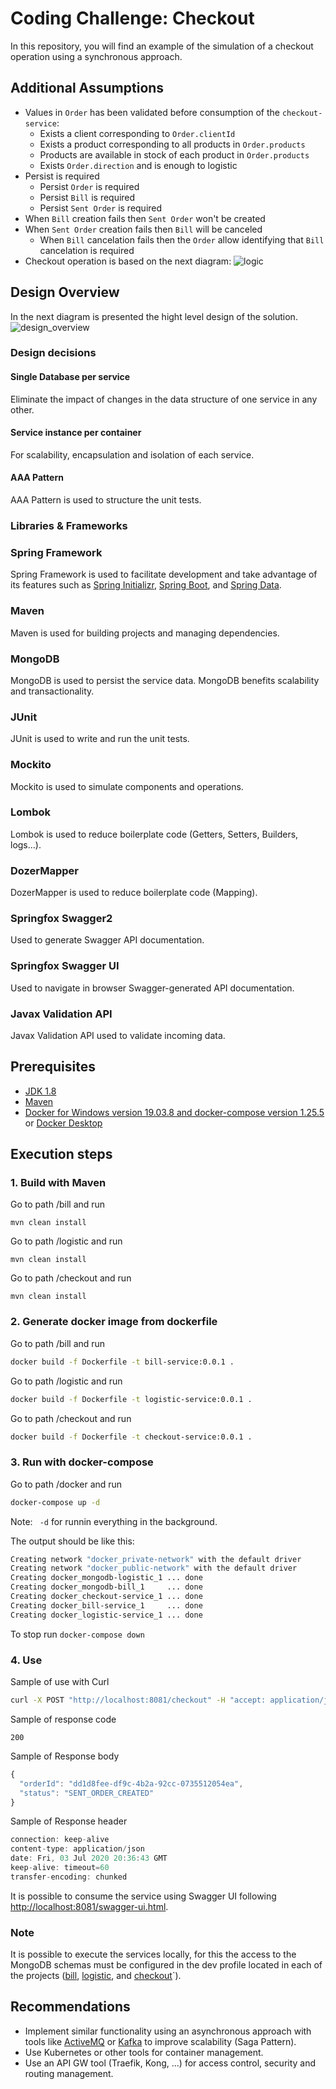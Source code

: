 # Coding Challenge: Checkout
In this repository, you will find an example of the simulation of a checkout operation using a synchronous approach.
## Additional Assumptions
* Values in `Order` has been validated before consumption of the `checkout-service`:
  * Exists a client corresponding to `Order.clientId`
  * Exists a product corresponding to all products in `Order.products`
  * Products are available in stock of each product in `Order.products`
  * Exists `Order.direction` and is enough to logistic
* Persist is required
  * Persist `Order` is required
  * Persist `Bill` is required
  * Persist `Sent Order` is required
* When `Bill` creation fails then `Sent Order` won't be created
* When `Sent Order` creation fails then `Bill` will be canceled
  * When `Bill` cancelation fails then the `Order` allow identifying that `Bill` cancelation is required
* Checkout operation is based on the next diagram:
![logic](img/logic.svg)

## Design Overview
In the next diagram is presented the hight level design of the solution.
![design_overview](img/design_overview.svg)

### Design decisions

#### Single Database per service
Eliminate the impact of changes in the data structure of one service in any other.

#### Service instance per container
For scalability, encapsulation and isolation of each service.

#### AAA Pattern
AAA Pattern is used to structure the unit tests.

### Libraries & Frameworks

### Spring Framework
Spring Framework is used to facilitate development and take advantage of its features such as [Spring Initializr](https://start.spring.io/), [Spring Boot](https://spring.io/projects/spring-boot), and [Spring Data](https://spring.io/projects/spring-data).

### Maven
Maven is used for building projects and managing dependencies.

### MongoDB
MongoDB is used to persist the service data. MongoDB benefits scalability and transactionality.

### JUnit
JUnit is used to write and run the unit tests.

### Mockito
Mockito is used to simulate components and operations.

### Lombok
Lombok is used to reduce boilerplate code (Getters, Setters, Builders, logs...).

### DozerMapper
DozerMapper is used to reduce boilerplate code (Mapping).

### Springfox Swagger2
Used to generate Swagger API documentation.

### Springfox Swagger UI
Used to navigate in browser Swagger-generated API documentation.

### Javax Validation API
Javax Validation API used to validate incoming data.

## Prerequisites
* [JDK 1.8](https://www.oracle.com/co/java/technologies/javase/javase-jdk8-downloads.html)
* [Maven](https://maven.apache.org/download.cgi)
* [Docker for Windows version 19.03.8 and docker-compose version 1.25.5](https://docs.docker.com/docker-for-windows/) or [Docker Desktop](https://www.docker.com/products/docker-desktop)
## Execution steps

### 1. Build with Maven
  Go to path /bill and run 
  ```
  mvn clean install
  ```
  Go to path /logistic and run 
  ```
  mvn clean install
  ```
  Go to path /checkout and run 
  ```
  mvn clean install
  ```

### 2. Generate docker image from dockerfile
  Go to path /bill and run 
  ```sh
  docker build -f Dockerfile -t bill-service:0.0.1 .
  ```
  Go to path /logistic and run 
  ```sh
  docker build -f Dockerfile -t logistic-service:0.0.1 .
  ```
   Go to path /checkout and run 
  ```sh
  docker build -f Dockerfile -t checkout-service:0.0.1 .
  ```
  
### 3. Run with docker-compose
Go to path /docker and run 
```sh
docker-compose up -d
```
Note: ` -d` for runnin everything in the background.

The output should be like this:
```sh
Creating network "docker_private-network" with the default driver
Creating network "docker_public-network" with the default driver
Creating docker_mongodb-logistic_1 ... done
Creating docker_mongodb-bill_1     ... done
Creating docker_checkout-service_1 ... done
Creating docker_bill-service_1     ... done
Creating docker_logistic-service_1 ... done 
```
To stop run `docker-compose down`

### 4. Use

Sample of use with Curl
```sh
curl -X POST "http://localhost:8081/checkout" -H "accept: application/json" -H "Content-Type: application/json" -d "{ \"clientId\": 956341, \"date\": \"2020-07-03T20:35:01.897Z\", \"direction\": \"string\", \"products\": [ { \"cost\": 10.5, \"id\": 356974, \"quantity\": 3 }, { \"cost\": 15, \"id\": 356417, \"quantity\": 1 } ]}"
```
Sample of response code
```
200
```
Sample of Response body
```js
{
  "orderId": "dd1d8fee-df9c-4b2a-92cc-0735512054ea",
  "status": "SENT_ORDER_CREATED"
}
```
Sample of Response header
```js
connection: keep-alive 
content-type: application/json 
date: Fri, 03 Jul 2020 20:36:43 GMT 
keep-alive: timeout=60 
transfer-encoding: chunked 
```
It is possible to consume the service using Swagger UI following [http://localhost:8081/swagger-ui.html](http://localhost:8081/swagger-ui.html).

### Note
It is possible to execute the services locally, for this the access to the MongoDB schemas must be configured in the dev profile located in each of the projects ([bill](/bill), [logistic](/logistic), and [checkout](/checkout)`).

## Recommendations
 * Implement similar functionality using an asynchronous approach with tools like [ActiveMQ](http://activemq.apache.org/) or [Kafka](https://kafka.apache.org/) to improve scalability (Saga Pattern).
 * Use Kubernetes or other tools for container management.
 * Use an API GW tool (Traefik, Kong, ...) for access control, security and routing management.